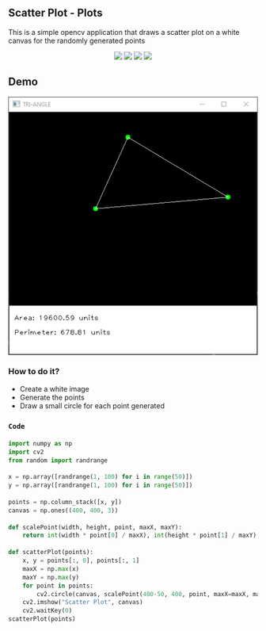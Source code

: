 ## Scatter Plot - Plots

This is a simple opencv application that draws a scatter plot on a white canvas for the randomly generated points

<p align="center">
<img src="https://img.shields.io/static/v1?label=language&message=python&color=green"/>
<img src="https://img.shields.io/static/v1?label=package&message=opencv&color=yellow"/>
<img src="https://img.shields.io/static/v1?label=package&message=numpy&color=blue"/>
<img src="https://img.shields.io/static/v1?label=package&message=random&color=red"/>
</p>

## Demo
<p align="center">
<img src="https://github.com/CrispenGari/Opencv-Python/blob/main/plainShapes/03_Triangle/bandicam%202021-05-10%2020-55-36-777.jpg" alt="demo" align="center"/>
</p>

### How to do it?
* Create a white image
* Generate the points
* Draw a small circle for each point generated

### ``Code``
```python
import numpy as np
import cv2
from random import randrange

x = np.array([randrange(1, 100) for i in range(50)])
y = np.array([randrange(1, 100) for i in range(50)])

points = np.column_stack([x, y])
canvas = np.ones((400, 400, 3))

def scalePoint(width, height, point, maxX, maxY):
    return int(width * point[0] / maxX), int(height * point[1] / maxY)

def scatterPlot(points):
    x, y = points[:, 0], points[:, 1]
    maxX = np.max(x)
    maxY = np.max(y)
    for point in points:
        cv2.circle(canvas, scalePoint(400-50, 400, point, maxX=maxX, maxY=maxY), 4, (0, 0, 0), -1)
    cv2.imshow("Scatter Plot", canvas)
    cv2.waitKey(0)
scatterPlot(points)
```